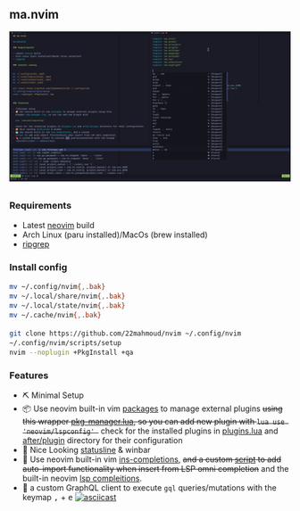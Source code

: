 ## ma.nvim

![screenshot](screenshot.png)

### Requirements

- Latest [neovim](https://github.com/neovim/neovim) build
- Arch Linux (paru installed)/MacOs (brew installed)
- [ripgrep](https://github.com/BurntSushi/ripgrep#installation)

### Install config

```sh
mv ~/.config/nvim{,.bak}
mv ~/.local/share/nvim{,.bak}
mv ~/.local/state/nvim{,.bak}
mv ~/.cache/nvim{,.bak}

git clone https://github.com/22mahmoud/nvim ~/.config/nvim
~/.config/nvim/scripts/setup
nvim --noplugin +PkgInstall +qa
```

### Features

- ️⛏️ Minimal Setup
- 📦 Use neovim built-in vim [packages](https://neovim.io/doc/user/repeat.html#packages) to manage external plugins ~~using this
  wrapper [pkg-manager.lua](https://github.com/22mahmoud/nvim/blob/master/lua/ma/pkg-manager.lua), so you can add new plugin with ```lua use 'neovim/lspconfig' ```~~
  check for the installed plugins in [plugins.lua](https://github.com/22mahmoud/nvim/blob/master/lua/ma/plugins.lua) and [after/plugin](https://github.com/22mahmoud/nvim/tree/master/after/plugin) directory for their configuration
- 🎨 Nice Looking [statusline](https://github.com/22mahmoud/nvim/blob/master/lua/ma/statusline.lua) & winbar
- ️🎹 Use neovim built-in vim [ins-completions](https://neovim.io/doc/user/insert.html#ins-completion), ~~and a custom
  [script](https://github.com/22mahmoud/nvim/blob/8a4e98dd572db66ba7b035a769ce8a423c8f67b6/lua/ma/cmp.lua) to add auto-import functionality when insert from LSP omni completion~~
  and the built-in neovim [lsp compleitions](https://github.com/22mahmoud/nvim/blob/8a4e98dd572db66ba7b035a769ce8a423c8f67b6/lua/ma/cmp.lua).
- 💊 a custom GraphQL client to execute `gql` queries/mutations with the keymap
  <kbd>,</kbd> + <kbd>e</kbd>
  [![asciicast](https://asciinema.org/a/696741.svg)](https://asciinema.org/a/696741)
